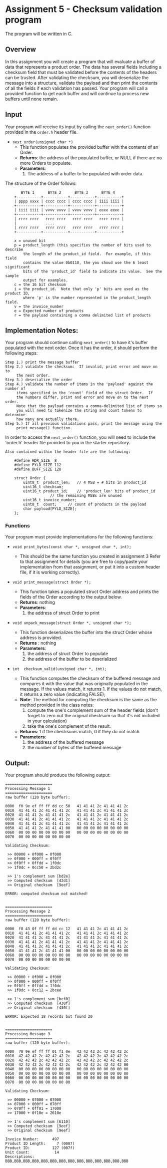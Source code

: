 # Assignment 5 - Checksum validation program

The program will be written in C.

## Overview
In this assignment you will create a program that will evaluate a buffer of data that represents a product order.  The data has several fields including a checksum field that must be validated before the contents of the headers can be trusted.  After validating the checksum, you will deserialize the message into a structure, validate the payload and then print the contents of all the fields if each validation has passed.  Your program will call a provided function to get each buffer and will continue to process new buffers until none remain.


## Input
Your program will receive its input by calling the `next_order()` function provided in the `order.h` header file.

 - `next_order(unsigned char *)`
   - This function populates the provided buffer with the contents of an Order.  
   - **Returns**:  the address of the populated buffer, or NULL if there are no more Orders to populate.
   - **Parameters**:
      1. The address of a buffer to be populated with order data.


The structure of the Order follows:

		   BYTE 1      BYTE 2      BYTE 3      BYTE 4
		+-----------+-----------+-----------+-----------+
		| pppp xxxx | cccc cccc | cccc cccc | iiii iiii |
		+-----------+-----------+-----------+-----------+
		| iiii iiii | vvvv vvvv | vvvv vvvv | eeee eeee |
		+-----------+-----------+-----------+-----------+
		| rrrr rrrr   rrrr rrrr   rrrr rrrr   rrrr rrrr |
		|		      ....
		| rrrr rrrr   rrrr rrrr   rrrr rrrr   rrrr rrrr |
		+-----------+-----------+-----------+-----------+

		x = unused bit
		p = product_length (this specifies the number of bits used to describe
		    the length of the product_id field.  For example, if this field
		    contains the value 0b0110, the you shoud use the 6 least significant
		    bits of the 'product_id' field to indicate its value.  See the sample
		    output for examples.
		c = the 16 bit checksum
		i = the product_id.  Note that only 'p' bits are used as the product ID,
		    where 'p' is the number represented in the product_length field.
		v = the invoice_number
		e = Expected number of products
		r = the payload containing a comma delimited list of products

## Implementation Notes:
Your program should continue calling `next_order()` to have it's buffer populated
with the next order.  Once it has the order, it should perform the following steps:

	Step 1.) print the message buffer
	Step 2.) validate the checksum:  If invalid, print error and move on to
		 the next order.
	Step 3.) deserialize the order
	Step 4.) validate the number of items in the 'payload' against the number of
		 items specified in the 'count' field of the struct Order.  If
		 the numbers differ, print and error and move on to the next order.
		 Note that the payload contains a comma-delimited list of items so
		 you will need to tokenize the string and count tokens to determine
		 how many are actually there.
	Step 5.) If all previous validations pass, print the message using the
		 print_message() function.

In order to access the `next_order()` function, you will need to include the 'order.h' header file provided to you in the starter repository.

	Also contained within the header file are the following:

		#define HDR_SIZE  8
		#define PYLD_SIZE 112
		#define BUFF_SIZE 120

		struct Order {
			uint8_t  product_len;	// 4 MSB = # bits in product_id
			uint16_t checksum;
			uint16_t product_id;  	// 'product_len' bits of product_id
						// the remaining MSBs are unused
			uint16_t invoice_number;
			uint8_t  count;  	// count of products in the payload
			char payload[PYLD_SIZE];
		};

### Functions
Your program must provide implementations for the following functions:

 - `void print_bytes(const char *, unsigned char *, int);`
   - This should be the same function you created in assignment 3 Refer to that assignment for details (you are free to copy/paste your implementation from that assignment, or put it into a custom header file, if it is working correctly).

 - `void print_message(struct Order *);`
   - This function takes a populated struct Order address and prints the fields of the Order according to the output below.
   - **Returns**:  nothing
   - **Parameters**:
      1. the address of struct Order to print
		

 - `void unpack_message(struct Order *, unsigned char *);`
   - This function deserializes the buffer into the struct Order whose address is provided.
   - **Returns** :  nothing
   - **Parameters**:
      1. the address of struct Order to populate
      2. the address of the buffer to be deserialized


 - `int  checksum_valid(unsigned char *, int);`
   - This function computes the checksum of the buffered message and compares it with the value that was originally populated in the message.  If the values match, it returns 1.  If the values do not match, it returns a zero value (indicating FALSE);
   - **Note**:	The method for computing the checksum is the same as the method provided in the class notes:
      1. compute the one's complement sum of the header fields (don't forget to zero out the original checksum so that it's not included in your calculation)
      2. take the one's complement of the result.
   - **Returns**:  1 if the checksums match, 0 if they do not match 
   - **Parameters**:
      1. the address of the buffered message
      2. the number of bytes of the buffered message


## Output:
Your program should produce the following output:

	=====================
	Processing Message 1
	=====================
	raw buffer (120 byte buffer):
	
	0000  f0 9e ef ff ff dd cc 50   41 41 41 2c 41 41 41 2c 
	0010  41 41 41 2c 41 41 41 2c   41 41 41 2c 41 41 41 2c 
	0020  41 41 41 2c 41 41 41 2c   41 41 41 2c 41 41 41 2c 
	0030  41 41 41 2c 41 41 41 2c   41 41 41 2c 41 41 41 2c 
	0040  41 41 41 2c 41 41 41 2c   41 41 41 2c 41 41 41 2c 
	0050  41 41 41 2c 41 41 41 00   00 00 00 00 00 00 00 00 
	0060  00 00 00 00 00 00 00 00   00 00 00 00 00 00 00 00 
	0070  00 00 00 00 00 00 00 00 
	
	Validating Checksum:
	
	 >> 00000 + 0f000 = 0f000
	 >> 0f000 + 000ff = 0f0ff
	 >> 0f0ff + 0ffdd = 1f0dc
	 >> 1f0dc + 0cc50 = 2bd2c
	
	 >> 1's complement sum [bd2e]
	 >> Computed checksum  [42d1]
	 >> Original checksum  [9eef]
	
	ERROR: computed checksum not matched!
	
	
	=====================
	Processing Message 2
	=====================
	raw buffer (120 byte buffer):
	
	0000  f0 43 0f ff ff dd cc 12   41 41 41 2c 41 41 41 2c 
	0010  41 41 41 2c 41 41 41 2c   41 41 41 2c 41 41 41 2c 
	0020  41 41 41 2c 41 41 41 2c   41 41 41 2c 41 41 41 2c 
	0030  41 41 41 2c 41 41 41 2c   41 41 41 2c 41 41 41 2c 
	0040  41 41 41 2c 41 41 41 2c   41 41 41 2c 41 41 41 2c 
	0050  41 41 41 2c 41 41 41 00   00 00 00 00 00 00 00 00 
	0060  00 00 00 00 00 00 00 00   00 00 00 00 00 00 00 00 
	0070  00 00 00 00 00 00 00 00 
	
	Validating Checksum:
	
	 >> 00000 + 0f000 = 0f000
	 >> 0f000 + 000ff = 0f0ff
	 >> 0f0ff + 0ffdd = 1f0dc
	 >> 1f0dc + 0cc12 = 2bcee
	
	 >> 1's complement sum [bcf0]
	 >> Computed checksum  [430f]
	 >> Original checksum  [430f]
	
	ERROR: Expected 18 records but found 20
	
	
	=====================
	Processing Message 3
	=====================
	raw buffer (120 byte buffer):
	
	0000  70 9e ef ff ff 01 f1 0e   42 42 42 2c 42 42 42 2c 
	0010  42 42 42 2c 42 42 42 2c   42 42 42 2c 42 42 42 2c 
	0020  42 42 42 2c 42 42 42 2c   42 42 42 2c 42 42 42 2c 
	0030  42 42 42 2c 42 42 42 2c   42 42 42 2c 42 42 42 00 
	0040  00 00 00 00 00 00 00 00   00 00 00 00 00 00 00 00 
	0050  00 00 00 00 00 00 00 00   00 00 00 00 00 00 00 00 
	0060  00 00 00 00 00 00 00 00   00 00 00 00 00 00 00 00 
	0070  00 00 00 00 00 00 00 00 
	
	Validating Checksum:
	
	 >> 00000 + 07000 = 07000
	 >> 07000 + 000ff = 070ff
	 >> 070ff + 0ff01 = 17000
	 >> 17000 + 0f10e = 2610e
	
	 >> 1's complement sum [6110]
	 >> Computed checksum  [9eef]
	 >> Original checksum  [9eef]
	
	Invoice Number:      497
	Product ID Length:     7 (0007)
	Product ID:          127 (007f)
	Unit Count:           14
	Descriptions:      BBB,BBB,BBB,BBB,BBB,BBB,BBB,BBB,BBB,BBB,BBB,BBB,BBB,BBB
